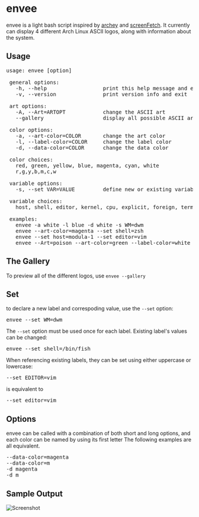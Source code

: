 envee
=====

envee is a light bash script inspired by
[archey](https://bbs.archlinux.org/viewtopic.php?id=87610) and
[screenFetch](https://bbs.archlinux.org/viewtopic.php?id=94169). It currently
can display 4 different Arch Linux ASCII logos, along with information about
the system.

Usage
-----

<pre>
usage: envee [option]

 general options:
   -h, --help                  print this help message and exit
   -v, --version               print version info and exit

 art options:
   -A, --Art=ARTOPT            change the ASCII art
   --gallery                   display all possible ASCII art choices

 color options:
   -a, --art-color=COLOR       change the art color
   -l, --label-color=COLOR     change the label color
   -d, --data-color=COLOR      change the data color

 color choices:
   red, green, yellow, blue, magenta, cyan, white
   r,g,y,b,m,c,w

 variable options:
   -s, --set VAR=VALUE         define new or existing variable

 variable choices:
   host, shell, editor, kernel, cpu, explicit, foreign, term, other

 examples:
   envee -a white -l blue -d white -s WM=dwm
   envee --art-color=magenta --set shell=zsh
   envee --set host=modula-1 --set editor=vim
   envee --Art=poison --art-color=green --label-color=white --data-color=red
</pre>

The Gallery
-----------

To preview all of the different logos, use `envee --gallery`

Set
---

to declare a new label and correspoding value, use the `--set` option:
<pre>
envee --set WM=dwm
</pre>
The `--set` option must be used once for each label. Existing label's values
can be changed: 
<pre>
envee --set shell=/bin/fish
</pre>
When referencing existing labels, they can be set using either uppercase or
lowercase:
<pre>
--set EDITOR=vim
</pre>
is equivalent to
<pre>
--set editor=vim
</pre>


Options
-------

envee can be called with a combination of both short and long options, and
each color can be named by using its first letter The following examples are
all equivalent.
<pre>
--data-color=magenta
--data-color=m
-d magenta
-d m
</pre>


Sample Output
-------------

![Screenshot](http://i.imgur.com/ksVA3.png)
